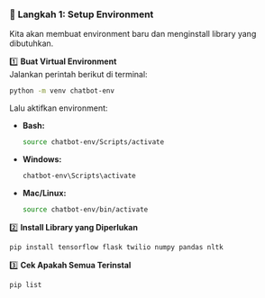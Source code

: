 ### 🔹 **Langkah 1: Setup Environment**

Kita akan membuat environment baru dan menginstall library yang dibutuhkan.

1️⃣ **Buat Virtual Environment**  
Jalankan perintah berikut di terminal:

```sh
python -m venv chatbot-env
```

Lalu aktifkan environment:

- **Bash:**
  ```bash
  source chatbot-env/Scripts/activate
  ```
- **Windows:**
  ```sh
  chatbot-env\Scripts\activate
  ```
- **Mac/Linux:**
  ```sh
  source chatbot-env/bin/activate
  ```

2️⃣ **Install Library yang Diperlukan**

```sh
pip install tensorflow flask twilio numpy pandas nltk
```

3️⃣ **Cek Apakah Semua Terinstal**

```sh
pip list
```
